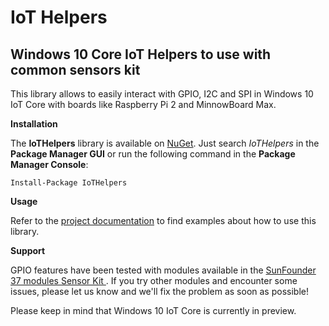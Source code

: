 # IoT Helpers

Windows 10 Core IoT Helpers to use with common sensors kit
---------------------------------------------------------
This library allows to easily interact with GPIO, I2C and SPI in Windows 10 IoT Core with boards like Raspberry Pi 2 and MinnowBoard Max.

**Installation**

The **IoTHelpers** library is available on [NuGet](http://www.nuget.org/packages/IoTHelpers/). Just search *IoTHelpers* in the **Package Manager GUI** or run the following command in the **Package Manager Console**:

    Install-Package IoTHelpers
    
**Usage**

Refer to the [project documentation](https://github.com/Dot-and-Net/IoTHelpers/wiki/Home) to find examples about how to use this library.

**Support**

GPIO features have been tested with modules available in the [SunFounder 37 modules Sensor Kit ](http://www.amazon.it/gp/product/B00P66XRNK?psc=1&redirect=true&ref_=oh_aui_detailpage_o00_s00). If you try other modules and encounter some issues, please let us know and we'll fix the problem as soon as possible!

Please keep in mind that Windows 10 IoT Core is currently in preview.
